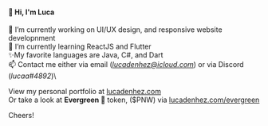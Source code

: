 #### 👋 Hi, I'm Luca 

🦊 I’m currently working on UI/UX design, and responsive website developnment\
🥒 I’m currently learning ReactJS and Flutter\
✨My favorite languages are Java, C#, and Dart\
📫 Contact me either via email (*lucadenhez@icloud.com*) or via Discord (*lucaa#4892*)\

View my personal portfolio at [lucadenhez.com](https://lucadenhez.com)\
Or take a look at **Evergreen 🌲** token, ($PNW) via [lucadenhez.com/evergreen](https://lucadenhez.com/evergreen)

Cheers!

<!--**lucadenhez/lucadenhez** is a ✨ _special_ ✨ repository because its `README.md` (this file) appears on your GitHub profile.-->

